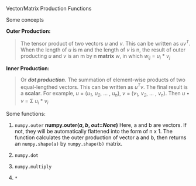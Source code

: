 Vector/Matrix Production Functions

Some concepts

**Outer Production:**
> The tensor product of two vectors *u* and *v*. This can be written as *uv*<sup>*T*</sup>. When the length of *u* is m and the length of *v* is n, the result of outer producting *u* and *v* is an m by n __matrix__ *w*, in which *w<sub>ij</sub>* = *u<sub>i</sub>* * *v<sub>j</sub>*

**Inner Production:**
> Or *__dot production__*. The summation of element-wise products of two equal-lengthed vectors. This can be written as *u*<sup>*T*</sup>*v*. The final result is a __scalar__. For example, *u* = (*u<sub>1</sub>*, *u<sub>2</sub>*, ... , *u<sub>n</sub>*), *v* = (*v<sub>1</sub>*, *v<sub>2</sub>*, ... , *v<sub>n</sub>*). Then *u* • *v* = Σ *u<sub>i</sub>* * *v<sub>i</sub>*

Some functions:

1. `numpy.outer`
**numpy.outer(*a*, *b*, *out*=*None*)**
Here, a and b are vectors. If not, they will be automatically flattened into the form of n x 1. The function calculates the outer production of vector a and b, then returns an `numpy.shape(a)` by `numpy.shape(b)` matrix. 

2. `numpy.dot`

3. `numpy.multiply`

4. `*`
